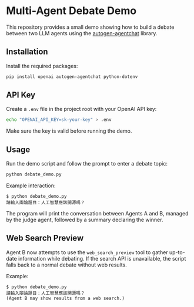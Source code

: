 # Multi-Agent Debate Demo

This repository provides a small demo showing how to build a debate between two LLM agents using the [autogen-agentchat](https://github.com/microsoft/autogen) library.

## Installation

Install the required packages:

```bash
pip install openai autogen-agentchat python-dotenv
```

## API Key

Create a `.env` file in the project root with your OpenAI API key:

```bash
echo "OPENAI_API_KEY=sk-your-key" > .env
```

Make sure the key is valid before running the demo.

## Usage

Run the demo script and follow the prompt to enter a debate topic:

```bash
python debate_demo.py
```

Example interaction:

```text
$ python debate_demo.py
請輸入辯論題目：人工智慧應該開源嗎？
```

The program will print the conversation between Agents A and B, managed by the judge agent, followed by a summary declaring the winner.

## Web Search Preview

Agent B now attempts to use the `web_search_preview` tool to gather up-to-date information while debating. If the search API is unavailable, the script falls back to a normal debate without web results.

Example:

```text
$ python debate_demo.py
請輸入辯論題目：人工智慧應該開源嗎？
(Agent B may show results from a web search.)
```

